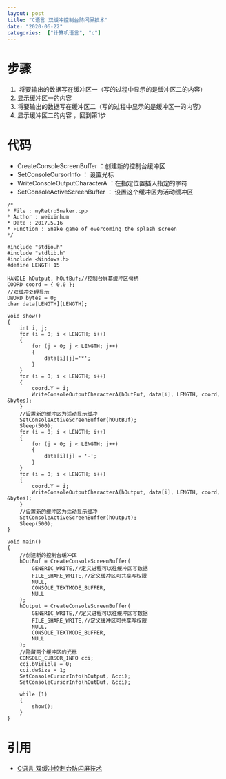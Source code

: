 ```yaml
---
layout: post
title: "C语言 双缓冲控制台防闪屏技术"
date: "2020-06-22"
categories:  ["计算机语言", "c"]
---
```


# 步骤

1.  将要输出的数据写在缓冲区一（写的过程中显示的是缓冲区二的内容）
2. 显示缓冲区一的内容
3. 将要输出的数据写在缓冲区二（写的过程中显示的是缓冲区一的内容）
4. 显示缓冲区二的内容 ，回到第1步

# 代码

- CreateConsoleScreenBuffer ：创建新的控制台缓冲区
- SetConsoleCursorInfo ： 设置光标
- WriteConsoleOutputCharacterA ：在指定位置插入指定的字符
- SetConsoleActiveScreenBuffer ： 设置这个缓冲区为活动缓冲区

```
/*
* File : myRetroSnaker.cpp
* Author : weixinhum
* Date : 2017.5.16
* Function : Snake game of overcoming the splash screen
*/

#include "stdio.h"
#include "stdlib.h"
#include <Windows.h>
#define LENGTH 15

HANDLE hOutput, hOutBuf;//控制台屏幕缓冲区句柄
COORD coord = { 0,0 };
//双缓冲处理显示
DWORD bytes = 0;
char data[LENGTH][LENGTH];

void show()
{
    int i, j;
    for (i = 0; i < LENGTH; i++)
    {
        for (j = 0; j < LENGTH; j++)
        {
            data[i][j]='*';
        }
    }
    for (i = 0; i < LENGTH; i++)
    {
        coord.Y = i;
        WriteConsoleOutputCharacterA(hOutBuf, data[i], LENGTH, coord, &bytes);
    }
    //设置新的缓冲区为活动显示缓冲
    SetConsoleActiveScreenBuffer(hOutBuf);
    Sleep(500);
    for (i = 0; i < LENGTH; i++)
    {
        for (j = 0; j < LENGTH; j++)
        {
            data[i][j] = '-';
        }
    }
    for (i = 0; i < LENGTH; i++)
    {
        coord.Y = i;
        WriteConsoleOutputCharacterA(hOutput, data[i], LENGTH, coord, &bytes);
    }
    //设置新的缓冲区为活动显示缓冲
    SetConsoleActiveScreenBuffer(hOutput);
    Sleep(500);
}

void main()
{
    //创建新的控制台缓冲区
    hOutBuf = CreateConsoleScreenBuffer(
        GENERIC_WRITE,//定义进程可以往缓冲区写数据
        FILE_SHARE_WRITE,//定义缓冲区可共享写权限
        NULL,
        CONSOLE_TEXTMODE_BUFFER,
        NULL
    );
    hOutput = CreateConsoleScreenBuffer(
        GENERIC_WRITE,//定义进程可以往缓冲区写数据
        FILE_SHARE_WRITE,//定义缓冲区可共享写权限
        NULL,
        CONSOLE_TEXTMODE_BUFFER,
        NULL
    );
    //隐藏两个缓冲区的光标
    CONSOLE_CURSOR_INFO cci;
    cci.bVisible = 0;
    cci.dwSize = 1;
    SetConsoleCursorInfo(hOutput, &cci);
    SetConsoleCursorInfo(hOutBuf, &cci);

    while (1)
    {
        show();
    }
}
```

# 引用

- [C语言 双缓冲控制台防闪屏技术](https://blog.csdn.net/oHanTanYanYing/article/details/72179593)
